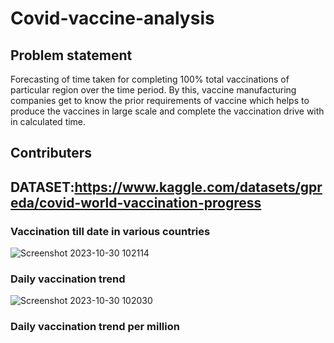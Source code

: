 # Covid-vaccine-analysis
## Problem statement
Forecasting of time taken for completing 100% total vaccinations of particular region over the time period.
By this, vaccine manufacturing companies get to know the prior requirements of vaccine which helps to produce the vaccines in large scale and complete the vaccination drive with in calculated time.
## Contributers





## DATASET:https://www.kaggle.com/datasets/gpreda/covid-world-vaccination-progress
### Vaccination till date in various countries
![Screenshot 2023-10-30 102114](https://github.com/Deeks2823/Covid-vaccine-analysis/assets/140941979/f024108e-9e9b-49dc-bde8-cd384d1e912e)
### Daily vaccination trend
![Screenshot 2023-10-30 102030](https://github.com/Deeks2823/Covid-vaccine-analysis/assets/140941979/8c42ace5-dcda-4e78-8120-80efcbb99bdf)
### Daily vaccination trend per million
